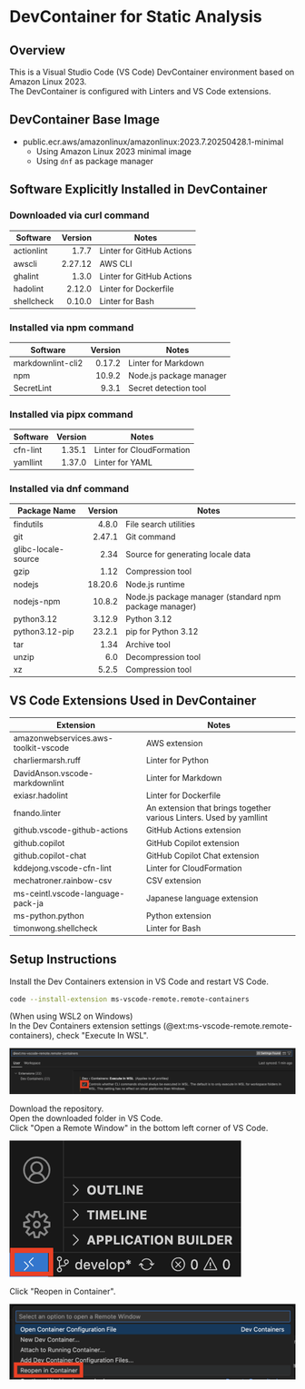 # DevContainer for Static Analysis

## Overview

This is a Visual Studio Code (VS Code) DevContainer environment based on Amazon Linux 2023.  
The DevContainer is configured with Linters and VS Code extensions.

## DevContainer Base Image

- public.ecr.aws/amazonlinux/amazonlinux:2023.7.20250428.1-minimal
  - Using Amazon Linux 2023 minimal image
  - Using `dnf` as package manager

## Software Explicitly Installed in DevContainer

### Downloaded via curl command

| Software | Version | Notes |
| --- | ---: | --- |
| actionlint | 1.7.7 | Linter for GitHub Actions |
| awscli | 2.27.12 | AWS CLI |
| ghalint | 1.3.0 | Linter for GitHub Actions |
| hadolint | 2.12.0 | Linter for Dockerfile |
| shellcheck | 0.10.0 | Linter for Bash |

### Installed via npm command

| Software | Version | Notes |
| --- | ---: | --- |
| markdownlint-cli2 | 0.17.2 | Linter for Markdown |
| npm | 10.9.2 | Node.js package manager |
| SecretLint | 9.3.1 | Secret detection tool |

### Installed via pipx command

| Software | Version | Notes |
| --- | ---: | --- |
| cfn-lint | 1.35.1 | Linter for CloudFormation |
| yamllint | 1.37.0 | Linter for YAML |

### Installed via dnf command

| Package Name | Version | Notes |
| --- | ---: | --- |
| findutils | 4.8.0 | File search utilities |
| git | 2.47.1 | Git command |
| glibc-locale-source | 2.34 | Source for generating locale data |
| gzip | 1.12 | Compression tool |
| nodejs | 18.20.6 | Node.js runtime |
| nodejs-npm | 10.8.2 | Node.js package manager (standard npm package manager) |
| python3.12 | 3.12.9 | Python 3.12 |
| python3.12-pip | 23.2.1 | pip for Python 3.12 |
| tar | 1.34 | Archive tool |
| unzip | 6.0 | Decompression tool |
| xz | 5.2.5 | Compression tool |

## VS Code Extensions Used in DevContainer

| Extension | Notes |
| --- | --- |
| amazonwebservices.aws-toolkit-vscode | AWS extension |
| charliermarsh.ruff | Linter for Python |
| DavidAnson.vscode-markdownlint | Linter for Markdown |
| exiasr.hadolint | Linter for Dockerfile |
| fnando.linter | An extension that brings together various Linters. Used by yamllint |
| github.vscode-github-actions | GitHub Actions extension |
| github.copilot | GitHub Copilot extension |
| github.copilot-chat | GitHub Copilot Chat extension |
| kddejong.vscode-cfn-lint | Linter for CloudFormation |
| mechatroner.rainbow-csv | CSV extension |
| ms-ceintl.vscode-language-pack-ja | Japanese language extension |
| ms-python.python | Python extension |
| timonwong.shellcheck | Linter for Bash |

## Setup Instructions

Install the Dev Containers extension in VS Code and restart VS Code.

```bash
code --install-extension ms-vscode-remote.remote-containers
```

(When using WSL2 on Windows)  
In the Dev Containers extension settings (@ext:ms-vscode-remote.remote-containers), check "Execute In WSL".  

![Check "Execute In WSL"](./images/VSCode_image_01.png)  

Download the repository.  
Open the downloaded folder in VS Code.  
Click "Open a Remote Window" in the bottom left corner of VS Code.

![Open a Remote Window](./images/VSCode_image_02.png)

Click "Reopen in Container".

![Reopen in Container](./images/VSCode_image_03.png)
